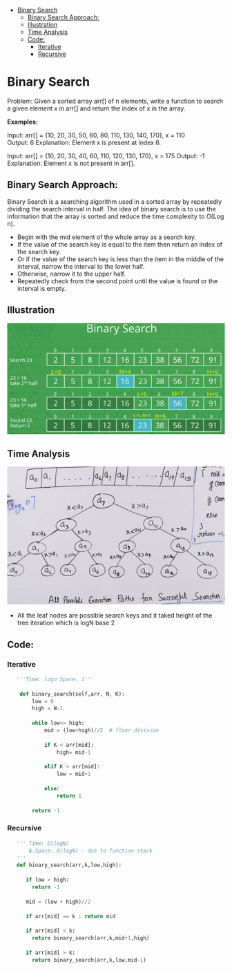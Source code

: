 - [Binary Search](#binary-search)
  - [Binary Search Approach:](#binary-search-approach)
  - [Illustration](#illustration)
  - [Time Analysis](#time-analysis)
  - [Code:](#code)
    - [Iterative](#iterative)
    - [Recursive](#recursive)

# Binary Search
Problem: Given a sorted array arr[] of n elements, write a function to search a given element x in arr[] and return the index of x in the array.

**Examples:**

Input: arr[] = {10, 20, 30, 50, 60, 80, 110, 130, 140, 170}, x = 110  
Output: 6
Explanation: Element x is present at index 6. 

Input: arr[] = {10, 20, 30, 40, 60, 110, 120, 130, 170}, x = 175
Output: -1
Explanation: Element x is not present in arr[].

## Binary Search Approach:

Binary Search is a searching algorithm used in a sorted array by repeatedly dividing the search interval in half. The idea of binary search is to use the information that the array is sorted and reduce the time complexity to O(Log n). 

- Begin with the mid element of the whole array as a search key.
- If the value of the search key is equal to the item then return an index of the search key.
- Or if the value of the search key is less than the item in the middle of the interval, narrow the interval to the lower half.
- Otherwise, narrow it to the upper half.
- Repeatedly check from the second point until the value is found or the interval is empty.
  
## Illustration
![](Assets/2023-02-16-11-41-19.png)

## Time Analysis
![](Assets/2023-02-16-12-27-49.png)
- All the leaf nodes are possible search keys and it taked height of the tree iteration which is logN base 2

## Code:
### Iterative
```python
   '''Time: logn Space: 1'''

    def binary_search(self,arr, N, K):   
        low = 0
        high = N-1
        
        while low<= high:
            mid = (low+high)//2  # floor division
            
            if K < arr[mid]:
                high= mid-1
                
            elif K > arr[mid]:
                low = mid+1
            
            else:
                return 1
                
        return -1
```
### Recursive
```python
   ''' Time: O(logN)
       A.Space: O(logN) - due to function stack
   '''
   def binary_search(arr,k,low,high):

      if low > high:
        return -1
      
      mid = (low + high)//2

      if arr[mid] == k : return mid

      if arr[mid] < k:
        return binary_search(arr,k,mid+1,high)

      if arr[mid] > k:
        return binary_search(arr,k,low,mid-1)

```